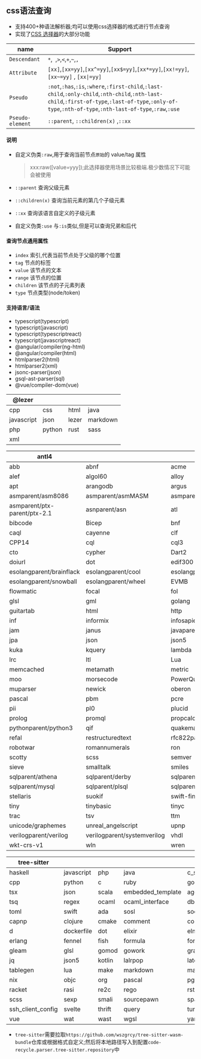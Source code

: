 ## css语法查询
- 支持400+种语法解析器;均可以使用css选择器的格式进行节点查询
- 实现了[CSS 选择器](https://developer.mozilla.org/en-US/docs/Web/CSS/CSS_selectors)的大部分功能

| name             | Support                                                                                                                                                                                                  |
| ---------------- | -------------------------------------------------------------------------------------------------------------------------------------------------------------------------------------------------------- |
| `Descendant`     | `*`,` `,`>`,`<`,`+`,`~`,`,`                                                                                                                                                                              |
| `Attribute`      | `[xx]`,`[xx=yy]`,`[xx^=yy]`,`[xx$=yy]`,`[xx*=yy]`,`[xx!=yy]`,`[xx~=yy]` , `[xx\|=yy]`                                                                                                                    |
| `Pseudo`         | `:not`,`:has`,`:is`,`:where`,`:first-child`,`:last-child`,`:only-child`,`:nth-child`,`:nth-last-child`,`:first-of-type`,`:last-of-type`,`:only-of-type`,`:nth-of-type`,`:nth-last-of-type`,`:raw`,`:use` |
| `Pseudo-element` | `::parent`, `::children(x)` ,`::xx`                                                                                                                                                                      |

#### 说明

- 自定义伪类`:raw`,用于查询当前节点`原始`的 value/tag 属性

  > xxx:raw([value=yyy]);此选择器使用场景比较极端.极少数情况下可能会被使用

- `::parent` 查询父级元素
- `::children(x)` 查询当前元素的第几个子级元素
- `::xx` 查询该语言自定义的子级元素
- 自定义伪类`:use` 与`:is`类似,但是可以查询兄弟和后代

#### 查询节点通用属性

- `index` 索引,代表当前节点处于父级的哪个位置
- `tag` 节点的标签
- `value` 该节点的文本
- `range` 该节点的位置
- `children` 该节点的子元素列表
- `type` 节点类型(node/token)

#### 支持语言/语法

- typescript(typescript)
- typescript(javascript)
- typescript(typescriptreact)
- typescript(javascriptreact)
- @angular/compiler(ng-html)
- @angular/compiler(html)
- htmlparser2(html)
- htmlparser2(xml)
- jsonc-parser(json)
- gsql-ast-parser(sql)
- @vue/compiler-dom(vue)

| @lezer     |        |       |          |
| ---------- | ------ | ----- | -------- |
| cpp        | css    | html  | java     |
| javascript | json   | lezer | markdown |
| php        | python | rust  | sass     |
| xml        |        |       |          |

| antl4                        |                             |                       |                             |                             |                             |
| ---------------------------- | --------------------------- | --------------------- | --------------------------- | --------------------------- | --------------------------- |
| abb                          | abnf                        | acme                  | adaparent/ada83             | adaparent/ada95             | adaparent/ada2005           |
| alef                         | algol60                     | alloy                 | alpaca                      | angelscript                 | antlrparent/antlr2          |
| apt                          | arangodb                    | argus                 | arithmetic                  | ASL                         | asmparent/asm6502           |
| asmparent/asm8086            | asmparent/asmMASM           | asmparent/asmZ80      | asmparent/masm              | asmparent/nasm              | asmparent/pdp7              |
| asmparent/ptx-parent/ptx-2.1 | asnparent/asn               | atl                   | b                           | basic                       | bcl                         |
| bibcode                      | Bicep                       | bnf                   | C                           | calculator                  | callable                    |
| caql                         | cayenne                     | clf                   | clojure                     | cmake                       | cobol85                     |
| CPP14                        | cql                         | cql3                  | creole                      | CSS3                        | csv                         |
| cto                          | cypher                      | Dart2                 | datalog                     | dcm                         | dice                        |
| doiurl                       | dot                         | edif300               | edn                         | elixir-parser               | erlang                      |
| esolangparent/brainflack     | esolangparent/cool          | esolangparent/dgol    | esolangparent/lolcode       | esolangparent/loop          | esolangparent/nanofuck      |
| esolangparent/snowball       | esolangparent/wheel         | EVMB                  | fasta                       | fdo91                       | fen                         |
| flowmatic                    | focal                       | fol                   | fortranparent/fortran77     | fortranparent/fortran90     | fusiontables                |
| glsl                         | gml                         | golang                | graphql                     | graphstream-dgs             | gtin                        |
| guitartab                    | html                        | http                  | hypertalk                   | ical                        | icon                        |
| inf                          | informix                    | infosapient           | iri                         | iso8601                     | istc                        |
| jam                          | janus                       | javaparent/java       | javaparent/java8            | javaparent/java20           | jsparent/javascript         |
| jpa                          | json                        | json5                 | karel                       | kirikiri-tjs                | kotlinparent/kotlin         |
| kuka                         | kquery                      | lambda                | lcc                         | less                        | lisa                        |
| lrc                          | ltl                         | Lua                   | Lucene                      | matlab                      | mckeeman-form               |
| memcached                    | metamath                    | metric                | microc                      | modelica                    | modula2                     |
| moo                          | morsecode                   | PowerQuery            | mps                         | muddb                       | mumath                      |
| muparser                     | newick                      | oberon                | oncrpc                      | orwell                      | p                           |
| pascal                       | pbm                         | pcre                  | pddl                        | pdn                         | peoplecode                  |
| pii                          | pl0                         | plucid                | ply                         | PMMN                        | postalcode                  |
| prolog                       | promql                      | propcalc              | properties                  | protobuf2                   | protobuf3                   |
| pythonparent/python3         | qif                         | quakemap              | racket-bsl                  | racket-isl                  | rcs                         |
| refal                        | restructuredtext            | rfc822parent/datetime | rfc822parent/rfc822         | domain                      | filter                      |
| robotwar                     | romannumerals               | ron                   | rpn                         | Corundum                    | rust                        |
| scotty                       | scss                        | semver                | sexpression                 | sgf                         | sharc                       |
| sieve                        | smalltalk                   | smiles                | smtlibv2                    | snobol                      | Solidity                    |
| sqlparent/athena             | sqlparent/derby             | sqlparent/drill       | sqlparent/hiveparent/hivev2 | sqlparent/hiveparent/hivev3 | sqlparent/hiveparent/hivev4 |
| sqlparent/mysql              | sqlparent/plsql             | sqlparent/trino       | sqlparent/tsql              | sqlparent/informix-sql      | stacktrace                  |
| stellaris                    | suokif                      | swift-fin             | szf                         | tcp                         | telephone                   |
| tiny                         | tinybasic                   | tinyc                 | tinymud                     | tl                          | tnt                         |
| trac                         | tsv                         | ttm                   | turing                      | turtle                      | turtle-doc                  |
| unicode/graphemes            | unreal_angelscript          | upnp                  | url                         | useragent                   | vb6                         |
| verilogparent/verilog        | verilogparent/systemverilog | vhdl                  | vmf                         | wavefront                   | webidl                      |
| wkt-crs-v1                   | wln                         | wren                  | xml                         | xpathparent/xpath           | xpathparent/XPath20         |

| tree-sitter       |            |        |                   |                 |               |
| ----------------- | ---------- | ------ | ----------------- | --------------- | ------------- |
| haskell           | javascript | php    | java              | c_sharp         | css           |
| cpp               | python     | c      | ruby              | go              | bash          |
| tsx               | json       | scala  | embedded_template | agda            | jsdoc         |
| tsq               | regex      | ocaml  | ocaml_interface   | dbscheme        | ql            |
| toml              | swift      | ada    | sosl              | soql            | apex          |
| capnp             | clojure    | cmake  | comment           | commonlisp      | cuda          |
| d                 | dockerfile | dot    | elixir            | elm             | elisp         |
| erlang            | fennel     | fish   | formula           | fortran         | gitattributes |
| gleam             | glsl       | gomod  | gowork            | graphql         | hack          |
| jq                | json5      | kotlin | lalrpop           | latex           | lean          |
| tablegen          | lua        | make   | markdown          | markdown_inline | meson         |
| nix               | objc       | org    | pascal            | pgn             | proto         |
| racket            | rasi       | re2c   | rego              | rst             | r             |
| scss              | sexp       | smali  | sourcepawn        | sparql          | sql_bigquery  |
| ssh_client_config | svelte     | thrift | query             | turtle          | twig          |
| vue               | wat        | wast   | wgsl              | yaml            | yang          |

- `tree-sitter`需要拉取`https://github.com/wszgrcy/tree-sitter-wasm-bundle`仓库或根据格式自定义;然后将本地路径写入到配置`code-recycle.parser.tree-sitter.repository`中
